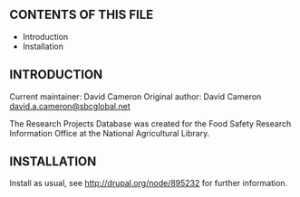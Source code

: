CONTENTS OF THIS FILE
---------------------

 * Introduction
 * Installation

INTRODUCTION
------------

Current maintainer: David Cameron
Original author: David Cameron <david.a.cameron@sbcglobal.net>

The Research Projects Database was created for the Food Safety Research
Information Office at the National Agricultural Library.

INSTALLATION
------------

Install as usual, see http://drupal.org/node/895232 for further information.